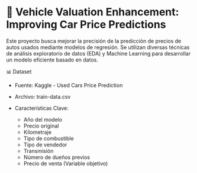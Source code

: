# 🚗 Vehicle Valuation Enhancement: Improving Car Price Predictions 

Este proyecto busca mejorar la precisión de la predicción de precios de autos usados mediante modelos de regresión. Se utilizan diversas técnicas de análisis exploratorio de datos (EDA) y Machine Learning para desarrollar un modelo eficiente basado en datos.

📊 Dataset

- Fuente: Kaggle - Used Cars Price Prediction
- Archivo: train-data.csv
- Características Clave:
  
  - Año del modelo
  - Precio original
  - Kilometraje
  - Tipo de combustible
  - Tipo de vendedor
  - Transmisión
  - Número de dueños previos
  - Precio de venta (Variable objetivo)
